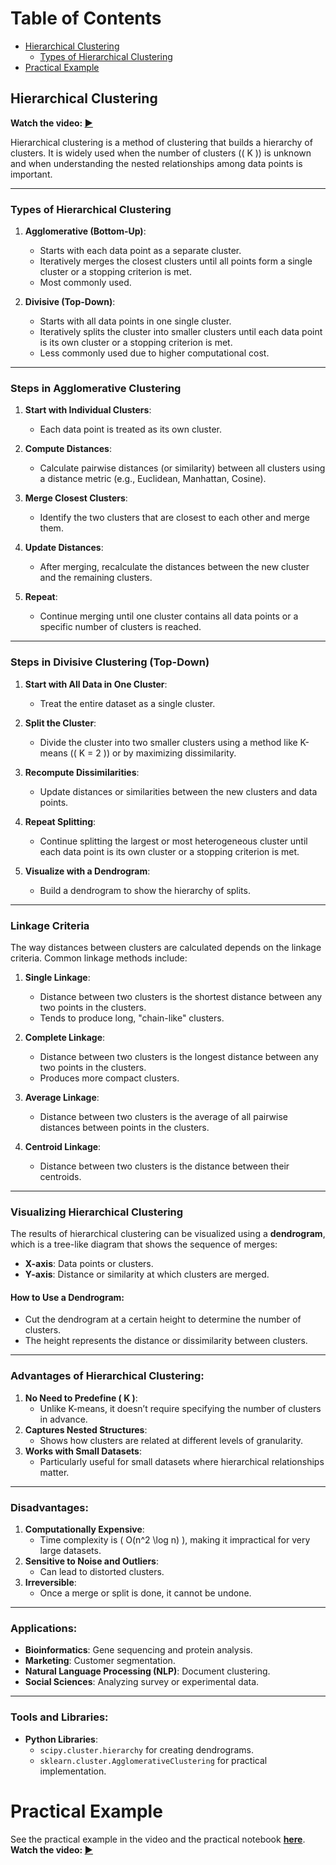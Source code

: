 # Table of Contents
- [Hierarchical Clustering](#hierarchical-clustering)
  - [Types of Hierarchical Clustering](#types-of-hierarchical-clustering)
- [Practical Example](#practical-example)

## Hierarchical Clustering
**Watch the video: [▶️](https://www.udemy.com/course/machinelearning/learn/lecture/5714428#content)**

Hierarchical clustering is a method of clustering that builds a hierarchy of clusters. It is widely used when the number of clusters (\( K \)) is unknown and when understanding the nested relationships among data points is important.

---

### Types of Hierarchical Clustering
1. **Agglomerative (Bottom-Up)**:
   - Starts with each data point as a separate cluster.
   - Iteratively merges the closest clusters until all points form a single cluster or a stopping criterion is met.
   - Most commonly used.

2. **Divisive (Top-Down)**:
   - Starts with all data points in one single cluster.
   - Iteratively splits the cluster into smaller clusters until each data point is its own cluster or a stopping criterion is met.
   - Less commonly used due to higher computational cost.

---
### Steps in Agglomerative Clustering

1. **Start with Individual Clusters**:
   - Each data point is treated as its own cluster.

2. **Compute Distances**:
   - Calculate pairwise distances (or similarity) between all clusters using a distance metric (e.g., Euclidean, Manhattan, Cosine).

3. **Merge Closest Clusters**:
   - Identify the two clusters that are closest to each other and merge them.

4. **Update Distances**:
   - After merging, recalculate the distances between the new cluster and the remaining clusters.

5. **Repeat**:
   - Continue merging until one cluster contains all data points or a specific number of clusters is reached.

---

### Steps in Divisive Clustering (Top-Down)

1. **Start with All Data in One Cluster**:
   - Treat the entire dataset as a single cluster.

2. **Split the Cluster**:
   - Divide the cluster into two smaller clusters using a method like K-means (\( K = 2 \)) or by maximizing dissimilarity.

3. **Recompute Dissimilarities**:
   - Update distances or similarities between the new clusters and data points.

4. **Repeat Splitting**:
   - Continue splitting the largest or most heterogeneous cluster until each data point is its own cluster or a stopping criterion is met.

5. **Visualize with a Dendrogram**:
   - Build a dendrogram to show the hierarchy of splits.

---

### Linkage Criteria
The way distances between clusters are calculated depends on the linkage criteria. Common linkage methods include:

1. **Single Linkage**:
   - Distance between two clusters is the shortest distance between any two points in the clusters.
   - Tends to produce long, "chain-like" clusters.

2. **Complete Linkage**:
   - Distance between two clusters is the longest distance between any two points in the clusters.
   - Produces more compact clusters.

3. **Average Linkage**:
   - Distance between two clusters is the average of all pairwise distances between points in the clusters.

4. **Centroid Linkage**:
   - Distance between two clusters is the distance between their centroids.

---

### Visualizing Hierarchical Clustering
The results of hierarchical clustering can be visualized using a **dendrogram**, which is a tree-like diagram that shows the sequence of merges:

- **X-axis**: Data points or clusters.
- **Y-axis**: Distance or similarity at which clusters are merged.

#### How to Use a Dendrogram:
- Cut the dendrogram at a certain height to determine the number of clusters.
- The height represents the distance or dissimilarity between clusters.

---

### Advantages of Hierarchical Clustering:
1. **No Need to Predefine \( K \)**:
   - Unlike K-means, it doesn’t require specifying the number of clusters in advance.
2. **Captures Nested Structures**:
   - Shows how clusters are related at different levels of granularity.
3. **Works with Small Datasets**:
   - Particularly useful for small datasets where hierarchical relationships matter.

---

### Disadvantages:
1. **Computationally Expensive**:
   - Time complexity is \( O(n^2 \log n) \), making it impractical for very large datasets.
2. **Sensitive to Noise and Outliers**:
   - Can lead to distorted clusters.
3. **Irreversible**:
   - Once a merge or split is done, it cannot be undone.

---

### Applications:
- **Bioinformatics**: Gene sequencing and protein analysis.
- **Marketing**: Customer segmentation.
- **Natural Language Processing (NLP)**: Document clustering.
- **Social Sciences**: Analyzing survey or experimental data.

---

### Tools and Libraries:
- **Python Libraries**:
  - `scipy.cluster.hierarchy` for creating dendrograms.
  - `sklearn.cluster.AgglomerativeClustering` for practical implementation.

# Practical Example
See the practical example in the video and the practical notebook **[here](./practical/hierarchical_clustering.ipynb)**.  
**Watch the video: [▶️](https://www.udemy.com/course/machinelearning/learn/lecture/19534146#content)**

